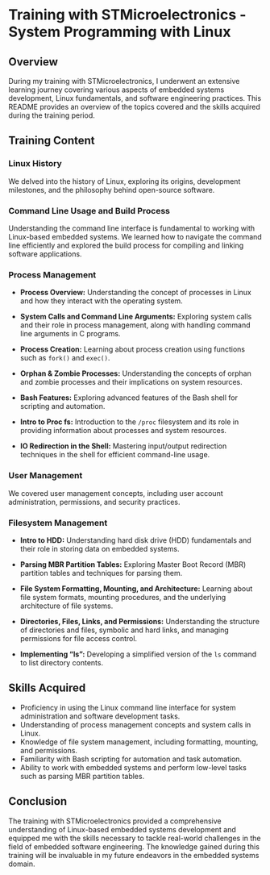 # Training with STMicroelectronics - System Programming with Linux

## Overview

During my training with STMicroelectronics, I underwent an extensive learning journey covering various aspects of embedded systems development, Linux fundamentals, and software engineering practices. This README provides an overview of the topics covered and the skills acquired during the training period.

## Training Content

### Linux History

We delved into the history of Linux, exploring its origins, development milestones, and the philosophy behind open-source software.

### Command Line Usage and Build Process

Understanding the command line interface is fundamental to working with Linux-based embedded systems. We learned how to navigate the command line efficiently and explored the build process for compiling and linking software applications.

### Process Management

- **Process Overview:** Understanding the concept of processes in Linux and how they interact with the operating system.
  
- **System Calls and Command Line Arguments:** Exploring system calls and their role in process management, along with handling command line arguments in C programs.
  
- **Process Creation:** Learning about process creation using functions such as `fork()` and `exec()`.

- **Orphan & Zombie Processes:** Understanding the concepts of orphan and zombie processes and their implications on system resources.

- **Bash Features:** Exploring advanced features of the Bash shell for scripting and automation.

- **Intro to Proc fs:** Introduction to the `/proc` filesystem and its role in providing information about processes and system resources.

- **IO Redirection in the Shell:** Mastering input/output redirection techniques in the shell for efficient command-line usage.

### User Management

We covered user management concepts, including user account administration, permissions, and security practices.

### Filesystem Management

- **Intro to HDD:** Understanding hard disk drive (HDD) fundamentals and their role in storing data on embedded systems.

- **Parsing MBR Partition Tables:** Exploring Master Boot Record (MBR) partition tables and techniques for parsing them.

- **File System Formatting, Mounting, and Architecture:** Learning about file system formats, mounting procedures, and the underlying architecture of file systems.

- **Directories, Files, Links, and Permissions:** Understanding the structure of directories and files, symbolic and hard links, and managing permissions for file access control.

- **Implementing “ls”:** Developing a simplified version of the `ls` command to list directory contents.

## Skills Acquired

- Proficiency in using the Linux command line interface for system administration and software development tasks.
- Understanding of process management concepts and system calls in Linux.
- Knowledge of file system management, including formatting, mounting, and permissions.
- Familiarity with Bash scripting for automation and task automation.
- Ability to work with embedded systems and perform low-level tasks such as parsing MBR partition tables.

## Conclusion

The training with STMicroelectronics provided a comprehensive understanding of Linux-based embedded systems development and equipped me with the skills necessary to tackle real-world challenges in the field of embedded software engineering. The knowledge gained during this training will be invaluable in my future endeavors in the embedded systems domain.
